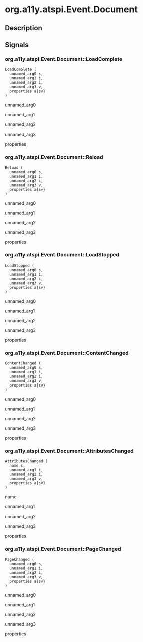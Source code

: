 # org.a11y.atspi.Event.Document

## Description

## Signals

### org.a11y.atspi.Event.Document::LoadComplete



    LoadComplete (
      unnamed_arg0 s,
      unnamed_arg1 i,
      unnamed_arg2 i,
      unnamed_arg3 v,
      properties a{sv}
    )

unnamed_arg0

unnamed_arg1

unnamed_arg2

unnamed_arg3

properties

### org.a11y.atspi.Event.Document::Reload



    Reload (
      unnamed_arg0 s,
      unnamed_arg1 i,
      unnamed_arg2 i,
      unnamed_arg3 v,
      properties a{sv}
    )

unnamed_arg0

unnamed_arg1

unnamed_arg2

unnamed_arg3

properties

### org.a11y.atspi.Event.Document::LoadStopped



    LoadStopped (
      unnamed_arg0 s,
      unnamed_arg1 i,
      unnamed_arg2 i,
      unnamed_arg3 v,
      properties a{sv}
    )

unnamed_arg0

unnamed_arg1

unnamed_arg2

unnamed_arg3

properties

### org.a11y.atspi.Event.Document::ContentChanged



    ContentChanged (
      unnamed_arg0 s,
      unnamed_arg1 i,
      unnamed_arg2 i,
      unnamed_arg3 v,
      properties a{sv}
    )

unnamed_arg0

unnamed_arg1

unnamed_arg2

unnamed_arg3

properties

### org.a11y.atspi.Event.Document::AttributesChanged



    AttributesChanged (
      name s,
      unnamed_arg1 i,
      unnamed_arg2 i,
      unnamed_arg3 v,
      properties a{sv}
    )

name

unnamed_arg1

unnamed_arg2

unnamed_arg3

properties

### org.a11y.atspi.Event.Document::PageChanged



    PageChanged (
      unnamed_arg0 s,
      unnamed_arg1 i,
      unnamed_arg2 i,
      unnamed_arg3 v,
      properties a{sv}
    )

unnamed_arg0

unnamed_arg1

unnamed_arg2

unnamed_arg3

properties
